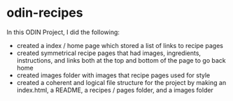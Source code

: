 # odin-recipes

In this ODIN Project, I did the following:
- created a index / home page which stored a list of links to recipe pages
- created symmetrical recipe pages that had images, ingredients, instructions, and links both at the top and bottom of the page to go back home
- created images folder with images that recipe pages used for style
- created a coherent and logical file structure for the project by making an index.html, a README, a recipes / pages folder, and a images folder
